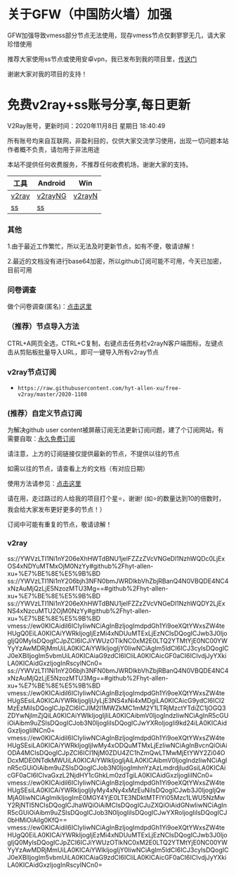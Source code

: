 # 关于GFW（中国防火墙）加强
GFW加强导致vmess部分节点无法使用，现存vmess节点仅剩寥寥无几，请大家珍惜使用

推荐大家使用ss节点或使用安卓vpn，我已发布到我的项目里，[传送门](https://github.com/hyt-allen-xu/Android-vpn)

谢谢大家对我的项目的支持！

# 免费v2ray+ss账号分享,每日更新
V2Ray账号，更新时间：2020年11月8日 星期日 18:40:49

所有账号均来自互联网，非盈利目的，仅供大家交流学习使用，出现一切问题本站作者概不负责，请勿用于非法用途  

本站不提供任何收费服务，不推荐任何收费机场，谢谢大家的支持。

|  工具  | Android  | Win  |  
|  ----  | ----   | ----  |  
| [v2ray](#v2ray)  | [v2rayNG](https://github.com/2dust/v2rayNG/releases/download/1.2.12/v2rayNG_1.2.12.apk) | [v2rayN](https://github.com/2dust/v2rayN/releases/download/3.19/v2rayN-Core.zip) |  
| [ss](#v2ray)  | [ss](https://github.com/shadowsocks/shadowsocks-android/releases/download/v5.1.4/shadowsocks--universal-5.1.4.apk)|  

### 其他
1.由于最近工作繁忙，所以无法及时更新节点，如有不便，敬请谅解！

2.最近的文档没有进行base64加密，所以github订阅可能不可用，今天已加密，目前可用

### 问卷调查
做个问卷调查(匿名)：[点击这里](https://forms.gle/Xr9RwbGb1hYuMdff7)

### （推荐）节点导入方法  
CTRL+A网页全选，CTRL+C复制，右键点击任务栏v2rayN客户端图标，左键点击从剪贴板批量导入URL，即可一键导入所有v2ray节点  

### v2ray节点订阅  
- `https://raw.githubusercontent.com/hyt-allen-xu/free-v2ray/master/2020-1108`  

### (推荐）自定义节点订阅  
为解决github user content被屏蔽订阅无法更新订阅问题，建了个订阅网站，有需要自取：[永久免费订阅](http://freev2ray.orgfree.com)

请注意，上方的订阅链接仅提供最新的节点，不提供以往的节点

如需以往的节点，请查看上方的文档（有对应日期）

使用方法请参见：[点击这里](https://github.com/hyt-allen-xu/tutorials)

请在用，走过路过的人给我的项目打个星⭐，谢谢!
(如⭐的数量达到10的倍数时，我会给大家发布更好更多的节点！）


订阅中可能有重复的节点，敬请谅解！

### v2ray
ss://YWVzLTI1Ni1nY206eXhHWTdBNU1jelFZZzZVcVNGeDl1NzhWQDc0LjExOS4xNDYuMTMxOjM0NzYy#github%2Fhyt-allen-xu+%E7%BE%8E%E5%9B%BD
ss://YWVzLTI1Ni1nY206bjh3NFN0bmJWRDlkbVhZbjRBanQ4N0VBQDE4NC4xNzAuMjQzLjE5NzozMTU3Mg==#github%2Fhyt-allen-xu+%E7%BE%8E%E5%9B%BD
ss://YWVzLTI1Ni1nY206eXhHWTdBNU1jelFZZzZVcVNGeDl1NzhWQDY2LjExNS4xNzcuMTU2OjM0NzYy#github%2Fhyt-allen-xu+%E7%BE%8E%E5%9B%BD
vmess://ew0KICAidiI6ICIyIiwNCiAgInBzIjogImdpdGh1Yi9oeXQtYWxsZW4teHUgQ0EiLA0KICAiYWRkIjogIjEzMi4xNDUuMTExLjEzNCIsDQogICJwb3J0IjogIjQ0MyIsDQogICJpZCI6ICJiYWUzOTlkNC0xM2E0LTQ2YTMtYjE0NC00YWYyYzAwMDRjMmUiLA0KICAiYWlkIjogIjY0IiwNCiAgIm5ldCI6ICJ3cyIsDQogICJ0eXBlIjogIm5vbmUiLA0KICAiaG9zdCI6ICIiLA0KICAicGF0aCI6ICIvdjJyYXkiLA0KICAidGxzIjogInRscyINCn0=
ss://YWVzLTI1Ni1nY206bjh3NFN0bmJWRDlkbVhZbjRBanQ4N0VBQDE4NC4xNzAuMjQzLjE5NzozMTU3Mg==#github%2Fhyt-allen-xu+%E7%BE%8E%E5%9B%BD
vmess://ew0KICAidiI6ICIyIiwNCiAgInBzIjogImdpdGh1Yi9oeXQtYWxsZW4teHUgSEsiLA0KICAiYWRkIjogIjUyLjE3NS4xNi4xMDgiLA0KICAicG9ydCI6ICI2MzEzMiIsDQogICJpZCI6ICJlM2I1MWZkMC1mM2Y1LTRjMzctYTdiZC1jOGQ3ZDYwNjlmZjQiLA0KICAiYWlkIjogIjIiLA0KICAibmV0IjogIndzIiwNCiAgInR5cGUiOiAibm9uZSIsDQogICJob3N0IjogIiIsDQogICJwYXRoIjogIi9kd24iLA0KICAidGxzIjogIiINCn0=
vmess://ew0KICAidiI6ICIyIiwNCiAgInBzIjogImdpdGh1Yi9oeXQtYWxsZW4teHUgSEsiLA0KICAiYWRkIjogIjIwMy4xODQuMTMxLjEzIiwNCiAgInBvcnQiOiAiODA4MCIsDQogICJpZCI6ICI1NjM0ZDU4ZC1hZmQwLTMwMjEtYWY2Zi04ODcxMDE0NTdkMWUiLA0KICAiYWlkIjogIjAiLA0KICAibmV0IjogIndzIiwNCiAgInR5cGUiOiAibm9uZSIsDQogICJob3N0IjogImhnYzAzLmdrdjIudGsiLA0KICAicGF0aCI6ICIvaGxzL2NjdHY1cGhkLm0zdTgiLA0KICAidGxzIjogIiINCn0=
vmess://ew0KICAidiI6ICIyIiwNCiAgInBzIjogImdpdGh1Yi9oeXQtYWxsZW4teHUgSEsiLA0KICAiYWRkIjogIjIyMy4xNy4xMzEuNiIsDQogICJwb3J0IjogIjQwMjA0IiwNCiAgImlkIjogImE0MGY4YjE0LTE3NDktMTFlYi05Mzc1LWU5NzMwY2RjNTI5NCIsDQogICJhaWQiOiAiMCIsDQogICJuZXQiOiAidGNwIiwNCiAgInR5cGUiOiAibm9uZSIsDQogICJob3N0IjogIiIsDQogICJwYXRoIjogIiIsDQogICJ0bHMiOiAiIg0KfQ==
vmess://ew0KICAidiI6ICIyIiwNCiAgInBzIjogImdpdGh1Yi9oeXQtYWxsZW4teHUgQ0EiLA0KICAiYWRkIjogIjEzMi4xNDUuMTExLjEzNCIsDQogICJwb3J0IjogIjQ0MyIsDQogICJpZCI6ICJiYWUzOTlkNC0xM2E0LTQ2YTMtYjE0NC00YWYyYzAwMDRjMmUiLA0KICAiYWlkIjogIjY0IiwNCiAgIm5ldCI6ICJ3cyIsDQogICJ0eXBlIjogIm5vbmUiLA0KICAiaG9zdCI6ICIiLA0KICAicGF0aCI6ICIvdjJyYXkiLA0KICAidGxzIjogInRscyINCn0=

